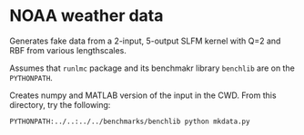 # NOAA weather data

Generates fake data from a 2-input, 5-output SLFM kernel with Q=2 and RBF from various lengthscales.

Assumes that `runlmc` package and its benchmakr library `benchlib` are on the `PYTHONPATH`.

Creates numpy and MATLAB version of the input in the CWD. From this directory, try the following:

    PYTHONPATH:../..:../../benchmarks/benchlib python mkdata.py